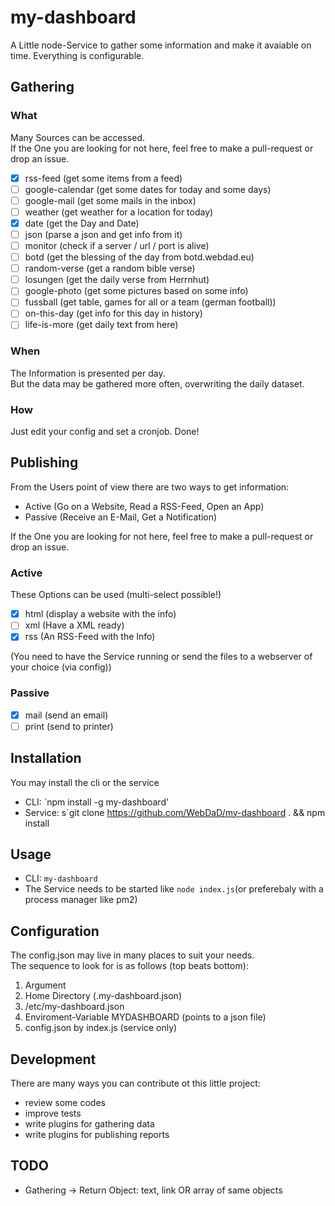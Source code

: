 # my-dashboard

A Little node-Service to gather some information and make it avaiable on time.
Everything is configurable.

## Gathering

### What

Many Sources can be accessed.  
If the One you are looking for not here, feel free to make a pull-request or drop an issue.

- [x] rss-feed (get some items from a feed)
- [ ] google-calendar (get some dates for today and some days)
- [ ] google-mail (get some mails in the inbox)
- [ ] weather (get weather for a location for today)
- [x] date (get the Day and Date)
- [ ] json (parse a json and get info from it)
- [ ] monitor (check if a server / url / port is alive)
- [ ] botd (get the blessing of the day from botd.webdad.eu)
- [ ] random-verse (get a random bible verse)
- [ ] losungen (get the daily verse from Herrnhut)
- [ ] google-photo (get some pictures based on some info)
- [ ] fussball (get table, games for all or a team (german football))
- [ ] on-this-day (get info for this day in history)
- [ ] life-is-more (get daily text from here)

### When

The Information is presented per day.  
But the data may be gathered more often, overwriting the daily dataset.

### How

Just edit your config and set a cronjob. Done!

## Publishing

From the Users point of view there are two ways to get information:

- Active (Go on a Website, Read a RSS-Feed, Open an App)
- Passive (Receive an E-Mail, Get a Notification)

If the One you are looking for not here, feel free to make a pull-request or drop an issue.

### Active

These Options can be used (multi-select possible!)

- [x] html (display a website with the info)
- [ ] xml (Have a XML ready)
- [x] rss (An RSS-Feed with the Info)

(You need to have the Service running or send the files to a webserver of your choice (via config))

### Passive

- [x] mail (send an email)
- [ ] print (send to printer)

## Installation

You may install the cli or the service

- CLI: `npm install -g my-dashboard'
- Service: s`git clone https://github.com/WebDaD/my-dashboard . && npm install

## Usage

- CLI: `my-dashboard`
- The Service needs to be started like `node index.js`(or preferebaly with a process manager like pm2)

## Configuration

The config.json may live in many places to suit your needs.  
The sequence to look for is as follows (top beats bottom):

1. Argument
2. Home Directory (.my-dashboard.json)
3. /etc/my-dashboard.json
4. Enviroment-Variable MYDASHBOARD (points to a json file)
5. config.json by index.js (service only)

## Development

There are many ways you can contribute ot this little project:

- review some codes
- improve tests
- write plugins for gathering data
- write plugins for publishing reports

## TODO

- Gathering -> Return Object: text, link OR array of same objects